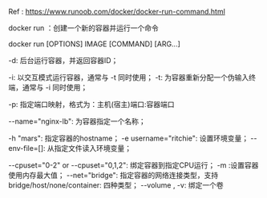 Ref : https://www.runoob.com/docker/docker-run-command.html

docker run ：创建一个新的容器并运行一个命令

docker run [OPTIONS] IMAGE [COMMAND] [ARG...]

-d: 后台运行容器，并返回容器ID；

-i: 以交互模式运行容器，通常与 -t 同时使用；
-t: 为容器重新分配一个伪输入终端，通常与 -i 同时使用；

-p: 指定端口映射，格式为：主机(宿主)端口:容器端口

--name="nginx-lb": 为容器指定一个名称；

-h "mars": 指定容器的hostname；
-e username="ritchie": 设置环境变量；
--env-file=[]: 从指定文件读入环境变量；

--cpuset="0-2" or --cpuset="0,1,2": 绑定容器到指定CPU运行；
-m :设置容器使用内存最大值；
--net="bridge": 指定容器的网络连接类型，支持 bridge/host/none/container: 四种类型；
--volume , -v: 绑定一个卷


